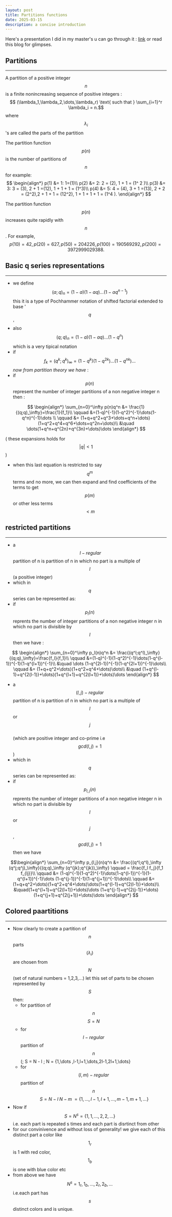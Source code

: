 ```yaml
---
layout: post
title: Partitions functions 
date: 2025-03-15
description: a concise introduction
---
```

Here's a presentation I did in my master's u can go through it : [link](https://yn37git.github.io/assets/pdf/Q_series__Ramanujan_s_functions_and_Overpartitions.pdf) 
or read this blog for glimpses.

## Partitions
---

A partition of a positive integer $$ n $$ is a finite nonincreasing
sequence of positive integers : 
$$ (\lambda_1,\lambda_2,\dots,\lambda_r) \text{ such that } 
\sum_{i=1}^r \lambda_i =  n.$$
where $$  \lambda_i $$'s  are called the parts of the partition 

 
The partition function $$  p(n)  $$ is the number of partitions
of $$  n  $$
for example: 
$$
\begin{align*}
p(1) &= 1: 1=(1)\\
p(2) &= 2: 2 = (2), 1 + 1 = (1^ 2 )\\
p(3) &= 3: 3 = (3), 2 + 1 =(12), 1 + 1 + 1 = (1^3)\\
p(4) &= 5: 4 = (4), 3 + 1 =(13), 2 + 2 = (2^2),2 + 1 + 1 = (12^2), 1 + 1 + 1 + 1 = (1^4 ).
\end{align*}
$$

The partition function $$ p(n) $$ increases quite rapidly with $$ n $$. For example, $$ p(10) =
42, p(20) = 627, p(50) = 204226, p(100) = 190569292, p(200) =3972999029388.$$

## Basic q series representations
---
- we define $$ (a;q)_n=(1-a)(1-aq)\dots (1-aq^{n-1}) $$
this it is a type of Pochhammer notation of shifted factorial extended to base '$$ q $$'
- also $$ (q;q)_n=(1-a)(1-aq)\dots (1-q^{n}) $$ which is a very tipical notation 
- if $$ f_k=(q^k;q^k)_\infty=(1-q^k)(1-q^{2k})\dots(1-q^{nk})\dots $$
*now from partition theory we have* :
-  if $$ p(n) $$ represent the number of integer partitions of a non negative integer n then :

$$
\begin{align*}
\sum_{n=0}^\infty p(n)q^n &= \frac{1}{(q;q)_\infty}=\frac{1}{f_1}\\
\qquad &=(1-q)^{-1}(1-q^2)^{-1}\dots(1-q^n)^{-1}\dots \\ 
\qquad &= (1+q+q^2+q^3+\dots+q^n+\dots)(1+q^2+q^4+q^6+\dots+q^2n+\dots)\\
&\quad \dots(1+q^n+q^{2n}+q^{3n}+\dots)\dots
\end{align*}
$$ 

  ( these expansions holds for $$ |q|<1 $$ )
- when this last equation is restricted to say $$ q^m $$ terms and no more, we can then expand and find coefficients of the terms to get $$ p(m) $$ or other less terms $$<m$$

## restricted partitions  
---

- a $$ \; l-regular $$ partition of n is partition of n in which no part is a multiple of $$ l $$ (a positive integer)
- which in $$ q $$ series can be represented as:
- if $$ p_l(n) $$ reprents the number of integer partitions of a non negative integer n in which no part is divisible by $$ l $$ then we have :   

$$
\begin{align*}
\sum_{n=0}^\infty p_l(n)q^n &= \frac{(q^l;q^l)_\infty}{(q;q)_\infty}=\frac{f_l}{f_1}\\
\qquad &=(1-q)^{-1}(1-q^2)^{-1}\dots(1-q^{l-1})^{-1}(1-q^{l+1})^{-1}\\
&\quad \dots (1-q^{2l-1})^{-1}(1-q^{2l+1})^{-1}\dots\\ 
\qquad &= (1+q+q^2+\dots)(1+q^2+q^4+\dots)\dots\\
&\quad (1+q^{l-1}+q^{2(l-1)}+\dots)(1+q^{l+1}+q^{2(l+1)}+\dots)\dots
\end{align*}
$$

- a $$ (l,j)-regular $$ partition of n is partition of n in which no part is a multiple of $$ l $$ or $$ j $$  
(which are  positive integer and co-prime i.e $$ gcd(l,j)=1 $$)
- which in $$ q $$ series can be represented as:
- if $$ p_{l,j}(n) $$ reprents the number of integer partitions of a non negative integer n in which no part is divisible by $$ l $$ or $$ j $$ , $$ gcd(l,j)=1 $$ then we have 

$$\begin{align*}
\sum_{n=0}^\infty p_{l,j}(n)q^n &= \frac{(q^l;q^l)_\infty (q^j;q^j)_\infty}{(q;q)_\infty (q^{jk};q^{jk})_\infty}
\qquad = \frac{f_l f_j}{f_1 f_{lj}}\\
\qquad &= (1-q)^{-1}(1-q^2)^{-1}\dots(1-q^{l-1})^{-1}(1-q^{l+1})^{-1}\dots (1-q^{j-1})^{-1}(1-q^{j+1})^{-1}\dots\\
\qquad &= (1+q+q^2+\dots)(1+q^2+q^4+\dots)\dots(1+q^{l-1}+q^{2(l-1)}+\dots)\\
&\quad(1+q^{l+1}+q^{2(l+1)}+\dots)\dots
     (1+q^{j-1}+q^{2(j-1)}+\dots)(1+q^{j+1}+q^{2(j+1)}+\dots)\dots
\end{align*}
$$ 

## Colored paartitions
---
- Now clearly to create a partition of $$ n $$ parts $$ (\lambda_i) $$ are chosen from $$ N $$ (set of natural numbers = 1,2,3,...)
let this set of parts to be chosen represented by $$ S $$ then:
  - for  partition of $$ n $$ $$ S=N $$
  - for $$ l-regular $$ partition of $$ n $$ \(\; S = N - l \; N = \{1,\dots ,l-1,l+1,\dots,2l-1,2l+1,\dots\} 
  - for $$ (l,m)-regular $$ partition of $$ n $$ $$ \; S = N - l \; N - m \; = \{1,\dots ,l-1,l+1,\dots,m-1,m+1,\dots\} $$
- Now if $$ S=N^s=\{1,1,\dots,2,2,\dots\} $$ i.e. each part is repeated s times and each part is disrtinct from other 
- for our convinivence and without loss of generality! we give each of this distinct part a color like 
$$ 1_r $$ is 1 with red color, $$ 1_b $$ is one with blue color etc
- from above we have $$ N^s={1_r,1_b,\dots,2_r,2_b,\dots}  $$ i.e.each part has $$ s $$ distinct colors and is unique.
  
